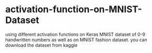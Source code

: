 # activation-function-on-MNIST-Dataset
using different activation functions on Keras MNIST dataset of 0-9 handwritten numbers as well as on MNIST fashion dataset. you can download the dataset from kaggle 
